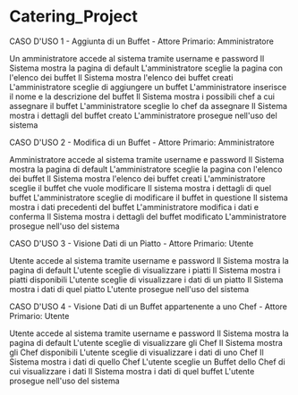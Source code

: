 # Catering_Project

CASO D'USO 1 - Aggiunta di un Buffet - Attore Primario: Amministratore

Un amministratore accede al sistema tramite username e password
Il Sistema mostra la pagina di default
L'amministratore sceglie la pagina con l'elenco dei buffet
Il Sistema mostra l'elenco dei buffet creati
L'amministratore sceglie di aggiungere un buffet
L'amministratore inserisce il nome e la descrizione del buffet
Il Sistema mostra i possibili chef a cui assegnare il buffet
L'amministratore sceglie lo chef da assegnare
Il Sistema mostra i dettagli del buffet creato
L'amministratore prosegue nell'uso del sistema

CASO D'USO 2 - Modifica di un Buffet - Attore Primario: Amministratore

Amministratore accede al sistema tramite username e password
Il Sistema mostra la pagina di default
L'amministratore sceglie la pagina con l'elenco dei buffet
Il Sistema mostra l'elenco dei buffet creati
L'amministratore sceglie il buffet che vuole modificare
Il sistema mostra i dettagli di quel buffet
L'amministratore sceglie di modificare il buffet in questione
Il sistema mostra i dati precedenti del buffet
L'amministratore modifica i dati e conferma
Il Sistema mostra i dettagli del buffet modificato
L'amministratore prosegue nell'uso del sistema

CASO D'USO 3 - Visione Dati di un Piatto - Attore Primario: Utente

Utente accede al sistema tramite username e password
Il Sistema mostra la pagina di default
L'utente sceglie di visualizzare i piatti
Il Sistema mostra i piatti disponibili
L'utente sceglie di visualizzare i dati di un piatto
Il Sistema mostra i dati di quel piatto
L'utente prosegue nell'uso del sistema

CASO D'USO 4 - Visione Dati di un Buffet appartenente a uno Chef - Attore Primario: Utente

Utente accede al sistema tramite username e password
Il Sistema mostra la pagina di default
L'utente sceglie di visualizzare gli Chef
Il Sistema mostra gli Chef disponibili
L'utente sceglie di visualizzare i dati di uno Chef
Il Sistema mostra i dati di quello Chef
L'utente sceglie un Buffet dello Chef di cui visualizzare i dati
Il Sistema mostra i dati di quel buffet
L'utente prosegue nell'uso del sistema